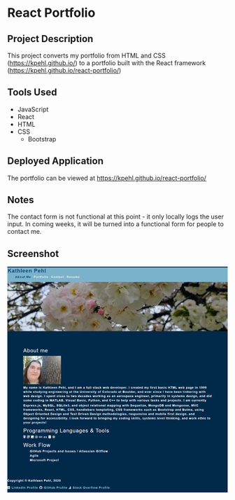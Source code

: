 # React Portfolio

## Project Description

This project converts my portfolio from HTML and CSS (https://kpehl.github.io/) to a portfolio built with the React framework (https://kpehl.github.io/react-portfolio/)

## Tools Used

* JavaScript
* React
* HTML
* CSS
  * Bootstrap

## Deployed Application

The portfolio can be viewed at https://kpehl.github.io/react-portfolio/ 

## Notes

The contact form is not functional at this point - it only locally logs the user input.  In coming weeks, it will be turned into a functional form for people to contact me.

## Screenshot

![screenshot](./react-portfolio.png)